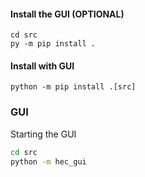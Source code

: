 #### Install the GUI (OPTIONAL)
```shell
cd src
py -m pip install .
```

#### Install with GUI
```shell
python -m pip install .[src]
```

### GUI
Starting the GUI
```sh
cd src
python -m hec_gui
```